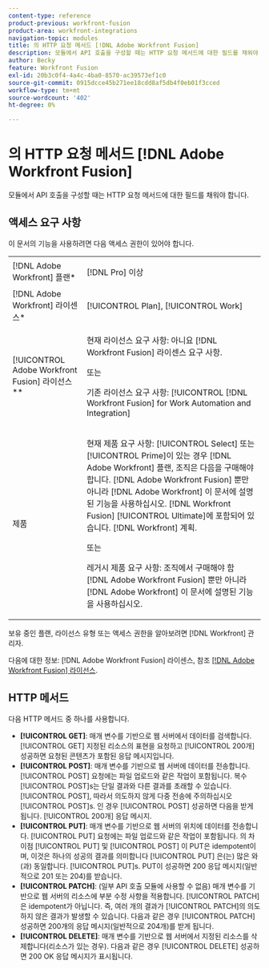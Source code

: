 ```yaml
---
content-type: reference
product-previous: workfront-fusion
product-area: workfront-integrations
navigation-topic: modules
title: 의 HTTP 요청 메서드 [!DNL Adobe Workfront Fusion]
description: 모듈에서 API 호출을 구성할 때는 HTTP 요청 메서드에 대한 필드를 채워야 합니다.
author: Becky
feature: Workfront Fusion
exl-id: 20b3c0f4-4a4c-4ba0-8570-ac39573ef1c0
source-git-commit: 0915dcce45b271ee18cdd8af5db4f0eb01f3cced
workflow-type: tm+mt
source-wordcount: '402'
ht-degree: 0%

---
```


# 의 HTTP 요청 메서드 [!DNL Adobe Workfront Fusion]

모듈에서 API 호출을 구성할 때는 HTTP 요청 메서드에 대한 필드를 채워야 합니다.

## 액세스 요구 사항

이 문서의 기능을 사용하려면 다음 액세스 권한이 있어야 합니다.

<table style="table-layout:auto">
 <col> 
 <col> 
 <tbody> 
  <tr> 
    <td role="rowheader">[!DNL Adobe Workfront] 플랜*</td> 
   <td> <p>[!DNL Pro] 이상</p> </td> 
  </tr> 
  <tr data-mc-conditions=""> 
   <td role="rowheader">[!DNL Adobe Workfront] 라이센스*</td> 
   <td> <p>[!UICONTROL Plan], [!UICONTROL Work]</p> </td> 
  </tr> 
  <tr> 
   <td role="rowheader">[!UICONTROL Adobe Workfront Fusion] 라이선스**</td> 
   <td>
   <p>현재 라이선스 요구 사항: 아니요 [!DNL Workfront Fusion] 라이센스 요구 사항.</p>
   <p>또는</p>
   <p>기존 라이선스 요구 사항: [!UICONTROL [!DNL Workfront Fusion] for Work Automation and Integration] </p>
   </td> 
  </tr> 
  <tr> 
   <td role="rowheader">제품</td> 
   <td>
   <p>현재 제품 요구 사항: [!UICONTROL Select] 또는 [!UICONTROL Prime]이 있는 경우 [!DNL Adobe Workfront] 플랜, 조직은 다음을 구매해야 합니다. [!DNL Adobe Workfront Fusion] 뿐만 아니라 [!DNL Adobe Workfront] 이 문서에 설명된 기능을 사용하십시오. [!DNL Workfront Fusion] [!UICONTROL Ultimate]에 포함되어 있습니다. [!DNL Workfront] 계획.</p>
   <p>또는</p>
   <p>레거시 제품 요구 사항: 조직에서 구매해야 함 [!DNL Adobe Workfront Fusion] 뿐만 아니라 [!DNL Adobe Workfront] 이 문서에 설명된 기능을 사용하십시오.</p>
   </td> 
  </tr> 
 </tbody> 
</table>

보유 중인 플랜, 라이선스 유형 또는 액세스 권한을 알아보려면 [!DNL Workfront] 관리자.

다음에 대한 정보: [!DNL Adobe Workfront Fusion] 라이센스, 참조 [[!DNL Adobe Workfront Fusion] 라이선스](../../workfront-fusion/get-started/license-automation-vs-integration.md).

## HTTP 메서드

다음 HTTP 메서드 중 하나를 사용합니다.

* **[!UICONTROL GET]**: 매개 변수를 기반으로 웹 서버에서 데이터를 검색합니다. [!UICONTROL GET] 지정된 리소스의 표현을 요청하고 [!UICONTROL 200개] 성공하면 요청된 콘텐츠가 포함된 응답 메시지입니다.
* **[!UICONTROL POST]**: 매개 변수를 기반으로 웹 서버에 데이터를 전송합니다. [!UICONTROL POST] 요청에는 파일 업로드와 같은 작업이 포함됩니다. 복수 [!UICONTROL POST]s는 단일 결과와 다른 결과를 초래할 수 있습니다. [!UICONTROL POST], 따라서 의도하지 않게 다중 전송에 주의하십시오 [!UICONTROL POST]s. 인 경우 [!UICONTROL POST] 성공하면 다음을 받게 됩니다. [!UICONTROL 200개] 응답 메시지.
* **[!UICONTROL PUT]**: 매개 변수를 기반으로 웹 서버의 위치에 데이터를 전송합니다. [!UICONTROL PUT] 요청에는 파일 업로드와 같은 작업이 포함됩니다. 의 차이점 [!UICONTROL PUT] 및 [!UICONTROL POST] 이 PUT은 idempotent이며, 이것은 하나의 성공의 결과를 의미합니다 [!UICONTROL PUT] 은(는) 많은 와(과) 동일합니다. [!UICONTROL PUT]s. PUT이 성공하면 200 응답 메시지(일반적으로 201 또는 204)를 받습니다.
* **[!UICONTROL PATCH]**: (일부 API 호출 모듈에 사용할 수 없음) 매개 변수를 기반으로 웹 서버의 리소스에 부분 수정 사항을 적용합니다. [!UICONTROL PATCH] 은 idempotent가 아닙니다. 즉, 여러 개의 결과가 [!UICONTROL PATCH]의 의도하지 않은 결과가 발생할 수 있습니다. 다음과 같은 경우 [!UICONTROL PATCH] 성공하면 200개의 응답 메시지(일반적으로 204개)를 받게 됩니다.
* **[!UICONTROL DELETE]**: 매개 변수를 기반으로 웹 서버에서 지정된 리소스를 삭제합니다(리소스가 있는 경우). 다음과 같은 경우 [!UICONTROL DELETE] 성공하면 200 OK 응답 메시지가 표시됩니다.
